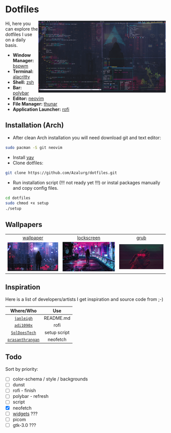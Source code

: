 # Dotfiles

<img src="./screenshot.png" alt="screenshot" align="right" width="400px">


Hi, here you can explore the dotfiles I use on a daily basis.

- **Window Manager:** [bspwm](https://github.com/baskerville/bspwm)
- **Terminal:** [alacritty](https://github.com/alacritty/alacritty)
- **Shell:** [zsh](https://www.zsh.org/)
- **Bar:** [polybar](https://polybar.github.io/)
- **Editor:** [neovim](https://github.com/neovim/neovim)
- **File Manager:** [thunar](https://github.com/xfce-mirror/thunar)
- **Application Launcher:** [rofi](https://github.com/davatorium/rofi)

## Installation (Arch)

- After clean Arch installation you will need download git and text editor:

```bash
sudo pacman -S git neovim
```

- Install [yay](https://github.com/Jguer/yay#installation)
- Clone dotfiles:

```bash
git clone https://github.com/Azalurg/dotfiles.git
```

- Run installation script (!!! not ready yet !!!) or instal packages manually and copy config files.

```bash
cd dotfiles
sudo chmod +x setup
./setup
```

## Wallpapers

<table>
    <tr>
        <td align="center"><a href="https://www.wallpaperflare.com/cyberpunk-purple-fantasy-art-city-fantasy-city-concept-art-wallpaper-cvfaq">wallpaper</a></td>
        <td align="center"><a href="https://www.1zoom.me/pl/wallpaper/575075/z4503.9">lockscreen</a></td>
        <td align="center"><a href="https://www.pxfuel.com/en/desktop-wallpaper-jlldx">grub</a></td>
    <tr>
    <tr>
        <td><a href="https://www.wallpaperflare.com/cyberpunk-purple-fantasy-art-city-fantasy-city-concept-art-wallpaper-cvfaq"><img src="./usr/share/backgrounds/wallpaper.jpg" alt="wallpaper" width=300px></a></td>
        <td><a href="https://www.1zoom.me/pl/wallpaper/575075/z4503.9"><img src="./usr/share/backgrounds/lockscreen.jpg" alt="lockscreen" width=300px></a></td>
        <td><a href="https://www.pxfuel.com/en/desktop-wallpaper-jlldx"><img src="./usr/share/backgrounds/grub.png" alt="grub" width=300px></a></td>
    </tr>
</table>



<!-- ## Colorscheme -->

## Inspiration

Here is a list of developers/artists I get inspiration and source code from ;-)

|    Where/Who     |  Use  |
| :--------------: | :---: |
| [`janleigh`](https://github.com/janleigh/dotfiles)        | README.md |
| [`adi1090x`](https://github.com/adi1090x/rofi)            | rofi      |
| [`SolDoesTech`](https://github.com/SolDoesTech/hyprland)  | setup script |
| [`prasanthrangan`](https://github.com/prasanthrangan/hyprdots)  | neofetch |

## Todo

Sort by priority:

- [ ] color-schema / style / backgrounds
- [ ] dunst
- [ ] rofi - finish
- [ ] polybar - refresh
- [ ] script
- [x] neofetch 
- [ ] [widgets](https://github.com/rxyhn/tokyo) ??? 
- [ ] picom
- [ ] gtk-3.0 ???
